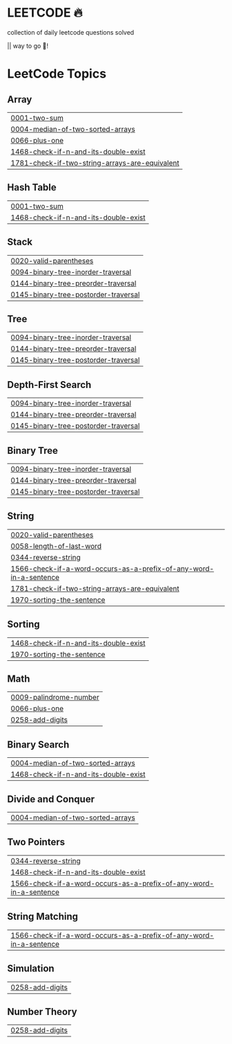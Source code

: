 # LEETCODE 🔥 

collection of daily leetcode questions solved 


||
way to go 🙋!

<!---LeetCode Topics Start-->
# LeetCode Topics
## Array
|  |
| ------- |
| [0001-two-sum](https://github.com/yolorat/LEETCODE-/tree/master/0001-two-sum) |
| [0004-median-of-two-sorted-arrays](https://github.com/yolorat/LEETCODE-/tree/master/0004-median-of-two-sorted-arrays) |
| [0066-plus-one](https://github.com/yolorat/LEETCODE-/tree/master/0066-plus-one) |
| [1468-check-if-n-and-its-double-exist](https://github.com/yolorat/LEETCODE-/tree/master/1468-check-if-n-and-its-double-exist) |
| [1781-check-if-two-string-arrays-are-equivalent](https://github.com/yolorat/LEETCODE-/tree/master/1781-check-if-two-string-arrays-are-equivalent) |
## Hash Table
|  |
| ------- |
| [0001-two-sum](https://github.com/yolorat/LEETCODE-/tree/master/0001-two-sum) |
| [1468-check-if-n-and-its-double-exist](https://github.com/yolorat/LEETCODE-/tree/master/1468-check-if-n-and-its-double-exist) |
## Stack
|  |
| ------- |
| [0020-valid-parentheses](https://github.com/yolorat/LEETCODE-/tree/master/0020-valid-parentheses) |
| [0094-binary-tree-inorder-traversal](https://github.com/yolorat/LEETCODE-/tree/master/0094-binary-tree-inorder-traversal) |
| [0144-binary-tree-preorder-traversal](https://github.com/yolorat/LEETCODE-/tree/master/0144-binary-tree-preorder-traversal) |
| [0145-binary-tree-postorder-traversal](https://github.com/yolorat/LEETCODE-/tree/master/0145-binary-tree-postorder-traversal) |
## Tree
|  |
| ------- |
| [0094-binary-tree-inorder-traversal](https://github.com/yolorat/LEETCODE-/tree/master/0094-binary-tree-inorder-traversal) |
| [0144-binary-tree-preorder-traversal](https://github.com/yolorat/LEETCODE-/tree/master/0144-binary-tree-preorder-traversal) |
| [0145-binary-tree-postorder-traversal](https://github.com/yolorat/LEETCODE-/tree/master/0145-binary-tree-postorder-traversal) |
## Depth-First Search
|  |
| ------- |
| [0094-binary-tree-inorder-traversal](https://github.com/yolorat/LEETCODE-/tree/master/0094-binary-tree-inorder-traversal) |
| [0144-binary-tree-preorder-traversal](https://github.com/yolorat/LEETCODE-/tree/master/0144-binary-tree-preorder-traversal) |
| [0145-binary-tree-postorder-traversal](https://github.com/yolorat/LEETCODE-/tree/master/0145-binary-tree-postorder-traversal) |
## Binary Tree
|  |
| ------- |
| [0094-binary-tree-inorder-traversal](https://github.com/yolorat/LEETCODE-/tree/master/0094-binary-tree-inorder-traversal) |
| [0144-binary-tree-preorder-traversal](https://github.com/yolorat/LEETCODE-/tree/master/0144-binary-tree-preorder-traversal) |
| [0145-binary-tree-postorder-traversal](https://github.com/yolorat/LEETCODE-/tree/master/0145-binary-tree-postorder-traversal) |
## String
|  |
| ------- |
| [0020-valid-parentheses](https://github.com/yolorat/LEETCODE-/tree/master/0020-valid-parentheses) |
| [0058-length-of-last-word](https://github.com/yolorat/LEETCODE-/tree/master/0058-length-of-last-word) |
| [0344-reverse-string](https://github.com/yolorat/LEETCODE-/tree/master/0344-reverse-string) |
| [1566-check-if-a-word-occurs-as-a-prefix-of-any-word-in-a-sentence](https://github.com/yolorat/LEETCODE-/tree/master/1566-check-if-a-word-occurs-as-a-prefix-of-any-word-in-a-sentence) |
| [1781-check-if-two-string-arrays-are-equivalent](https://github.com/yolorat/LEETCODE-/tree/master/1781-check-if-two-string-arrays-are-equivalent) |
| [1970-sorting-the-sentence](https://github.com/yolorat/LEETCODE-/tree/master/1970-sorting-the-sentence) |
## Sorting
|  |
| ------- |
| [1468-check-if-n-and-its-double-exist](https://github.com/yolorat/LEETCODE-/tree/master/1468-check-if-n-and-its-double-exist) |
| [1970-sorting-the-sentence](https://github.com/yolorat/LEETCODE-/tree/master/1970-sorting-the-sentence) |
## Math
|  |
| ------- |
| [0009-palindrome-number](https://github.com/yolorat/LEETCODE-/tree/master/0009-palindrome-number) |
| [0066-plus-one](https://github.com/yolorat/LEETCODE-/tree/master/0066-plus-one) |
| [0258-add-digits](https://github.com/yolorat/LEETCODE-/tree/master/0258-add-digits) |
## Binary Search
|  |
| ------- |
| [0004-median-of-two-sorted-arrays](https://github.com/yolorat/LEETCODE-/tree/master/0004-median-of-two-sorted-arrays) |
| [1468-check-if-n-and-its-double-exist](https://github.com/yolorat/LEETCODE-/tree/master/1468-check-if-n-and-its-double-exist) |
## Divide and Conquer
|  |
| ------- |
| [0004-median-of-two-sorted-arrays](https://github.com/yolorat/LEETCODE-/tree/master/0004-median-of-two-sorted-arrays) |
## Two Pointers
|  |
| ------- |
| [0344-reverse-string](https://github.com/yolorat/LEETCODE-/tree/master/0344-reverse-string) |
| [1468-check-if-n-and-its-double-exist](https://github.com/yolorat/LEETCODE-/tree/master/1468-check-if-n-and-its-double-exist) |
| [1566-check-if-a-word-occurs-as-a-prefix-of-any-word-in-a-sentence](https://github.com/yolorat/LEETCODE-/tree/master/1566-check-if-a-word-occurs-as-a-prefix-of-any-word-in-a-sentence) |
## String Matching
|  |
| ------- |
| [1566-check-if-a-word-occurs-as-a-prefix-of-any-word-in-a-sentence](https://github.com/yolorat/LEETCODE-/tree/master/1566-check-if-a-word-occurs-as-a-prefix-of-any-word-in-a-sentence) |
## Simulation
|  |
| ------- |
| [0258-add-digits](https://github.com/yolorat/LEETCODE-/tree/master/0258-add-digits) |
## Number Theory
|  |
| ------- |
| [0258-add-digits](https://github.com/yolorat/LEETCODE-/tree/master/0258-add-digits) |
<!---LeetCode Topics End-->